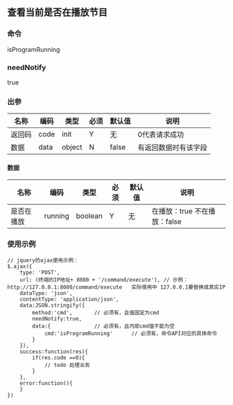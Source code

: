 ## 查看当前是否在播放节目

### 命令
isProgramRunning

### needNotify
true

### 出参

|名称|编码|类型|必须|默认值|说明|
|--|--|--|--|--|--|
|返回码|code|init|Y|无|0代表请求成功|
|数据|data|object|N|false|有返回数据时有该字段|

#### 数据

|名称|编码|类型|必须|默认值|说明|
|--|--|--|--|--|--|
|是否在播放|running|boolean|Y|无|在播放：true 不在播放：false|

### 使用示例

```
// jquery的ajax使用示例：
$.ajax({
	type: 'POST',
	url: (终端的IP地址+ 8080 + '/command/execute'), // 示例： http://127.0.0.1:8080/command/execute   实际使用中 127.0.0.1要替换成真实IP
	dataType: 'json',
	contentType: 'application/json',
	data:JSON.stringify({
		method:'cmd', 		// 必须有，且值固定为cmd
		needNotify:true,   
		data:{              // 必须有，且内部cmd值不能为空
			cmd:'isProgramRunning' 		// 必须有，命令API对应的具体命令
		} 			
	}),
	success:function(res){
		if(res.code ==0){
			// todo 处理业务
		}
	},
	error:function(){
	}
})
```
